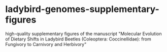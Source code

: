 # ladybird-genomes-supplementary-figures
high-quality supplementary figures of the manuscript "Molecular Evolution of Dietary Shifts in Ladybird Beetles (Coleoptera: Coccinellidae): from Fungivory to Carnivory and Herbivory"
